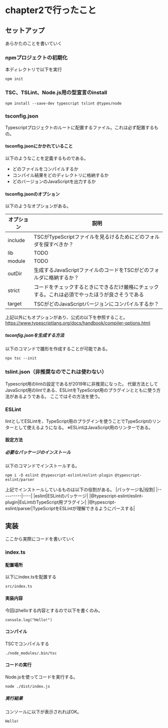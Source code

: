 # chapter2で行ったこと

## セットアップ
あらかたのことを書いていく
### npmプロジェクトの初期化
本ディレクトリで以下を実行
```
npm init
```

### TSC、TSLint、Node.js用の型宣言のinstall
```
npm install --save-dev typescript tslint @types/node
```
### tsconfig.json
Typescriptプロジェクトのルートに配置するファイル。これは必ず配置するもの。
#### tsconfig.jsonにかかれていること
以下のようなことを定義するものである。
* どのファイルをコンパイルするか
* コンパイル結果をどのディレクトリに格納するか
* どのバージョンのJavaScriptを出力するか

#### tsconfig.jsonのオプション
以下のようなオプションがある。

|オプション|説明|
|--------|----|
|include|TSCがTypeScriptファイルを見るけるためにどのフォルダを探すべきか？|
|lib|TODO|
|module|TODO|
|outDir|生成するJavaScriptファイルのコードをTSCがどのフォルダに格納するか？|
|strict|コードをチェックするときにできるだけ厳格にチェックする。これは必須でやったほうが良さそうである|
|target|TSCがどのJavaScriptバージョンにコンパイルするか？|

上記以外にもオプションがあり、公式の以下を参照すること。
https://www.typescriptlang.org/docs/handbook/compiler-options.html

##### tsconfig.jsonを生成する方法
以下のコマンドで雛形を作成することが可能である。
```
npx tsc --init
```

### tslint.json（非推奨なのでこれは使わない）
Typescript用のlintの設定であるが2019年に非推奨になった。
代替方法としてJavaScript用のlintである、ESLintをTypeScript用のプラグインとともに使う方法があるようである。
ここではその方法を使う。

### ESLint
lintとしてESLintを、TypeScript用のプラグインを使うことでTypeScriptのリンターとして使えるようになる。
※ESLintはJavaScript用のリンターである。

#### 設定方法
##### 必要なパッケージのインストール
以下のコマンドでインストールする。
```
npm i -D eslint @typescript-eslint/eslint-plugin @typescript-eslint/parser
```
上記でインストールしているものは以下の役割がある。
|パッケージ名|役割|
|----------|----|
|eslint|ESLintのパッケージ|
|@typescript-eslint/eslint-plugin|EsLintのTypeScript用プラグイン|
|@typescript-eslint/parser|TypeScriptをESLintが理解できるようにパースする|

## 実装
ここから実際にコードを書いていく

### index.ts

#### 配置場所
以下にindex.tsを配置する

`src/index.ts`

#### 実装内容
今回はhelloする内容とするので以下を書くのみ。
```
console.log("Hello!")
```

#### コンパイル
TSCでコンパイルする
```
./node_modules/.bin/tsc
```

#### コードの実行
Node.jsを使ってコードを実行する。
```
node ./dist/index.js
```
##### 実行結果
コンソールに以下が表示されればOK。
```
Hello!
```